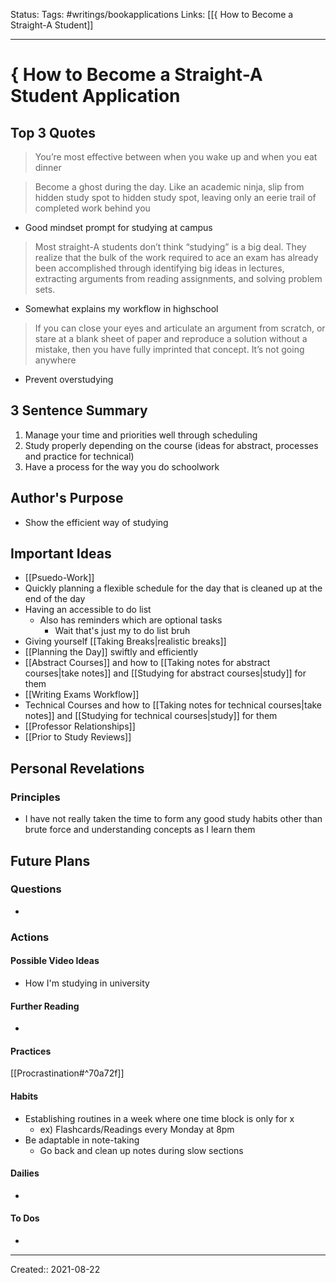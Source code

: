 Status:
Tags: #writings/bookapplications
Links: [[{ How to Become a Straight-A Student]]
___
# { How to Become a Straight-A Student Application
## Top 3 Quotes
> You’re most effective between when you wake up and when you eat dinner

> Become a ghost during the day. Like an academic ninja, slip from hidden study spot to hidden study spot, leaving only an eerie trail of completed work behind you
- Good mindset prompt for studying at campus

> Most straight-A students don’t think “studying” is a big deal. They realize that the bulk of the work required to ace an exam has already been accomplished through identifying big ideas in lectures, extracting arguments from reading assignments, and solving problem sets.
- Somewhat explains my workflow in highschool

> If you can close your eyes and articulate an argument from scratch, or stare at a blank sheet of paper and reproduce a solution without a mistake, then you have fully imprinted that concept. It’s not going anywhere
- Prevent overstudying
## 3 Sentence Summary
1. Manage your time and priorities well through scheduling
2. Study properly depending on the course (ideas for abstract, processes and practice for technical)
3. Have a process for the way you do schoolwork
## Author's Purpose
- Show the efficient way of studying
## Important Ideas
- [[Psuedo-Work]]
- Quickly planning a flexible schedule for the day that is cleaned up at the end of the day
- Having an accessible to do list
	- Also has reminders which are optional tasks
		- Wait that's just my to do list bruh
- Giving yourself [[Taking Breaks|realistic breaks]]
- [[Planning the Day]] swiftly and efficiently
- [[Abstract Courses]] and how to [[Taking notes for abstract courses|take notes]] and [[Studying for abstract courses|study]] for them
- [[Writing Exams Workflow]]
- Technical Courses and how to [[Taking notes for technical courses|take notes]] and [[Studying for technical courses|study]] for them
- [[Professor Relationships]]
- [[Prior to Study Reviews]]
## Personal Revelations
### Principles
- I have not really taken the time to form any good study habits other than brute force and understanding concepts as I learn them
## Future Plans
### Questions
- 
### Actions
#### Possible Video Ideas
- How I'm studying in university
#### Further Reading
- 
#### Practices
[[Procrastination#^70a72f]]
#### Habits
- Establishing routines in a week where one time block is only for x
	- ex) Flashcards/Readings every Monday at 8pm
- Be adaptable in note-taking
	- Go back and clean up notes during slow sections
#### Dailies
- 
#### To Dos
- 
___
Created:: 2021-08-22 
